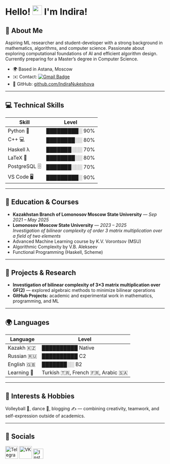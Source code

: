 # Hello! <img src="https://user-images.githubusercontent.com/18350557/176309783-0785949b-9127-417c-8b55-ab5a4333674e.gif" width="30"/> I'm Indira!

## 🌟 About Me
Aspiring ML researcher and student-developer with a strong background in mathematics, algorithms, and computer science. Passionate about exploring computational foundations of AI and efficient algorithm design. Currently preparing for a Master’s degree in Computer Science.

- 🌍 Based in Astana, Moscow  
- ✉️ Contact: [![Gmail Badge](https://img.shields.io/badge/-mail-red?style=flat&logo=Gmail&logoColor=white)](mailto:nukeshova13@mail.ru)  
- 📂 GitHub: [github.com/IndiraNukeshova](https://github.com/IndiraNukeshova)  

---

## 💻 Technical Skills

| Skill | Level |
|-------|-------|
| Python 🐍 | █████████░ 90% |
| C++ 💻 | ████████░░ 80% |
| Haskell λ | ███████░░░ 70% |
| LaTeX 📄 | ████████░░ 80% |
| PostgreSQL 🗄️ | ███████░░░ 70% |
| VS Code 🖥️ | █████████░ 90% |

---

## 🏫 Education & Courses

- **Kazakhstan Branch of Lomonosov Moscow State University** — *Sep 2021 – May 2025*  
- **Lomonosov Moscow State University** — *2023 – 2025*  
  *Investigation of bilinear complexity of order 3 matrix multiplication over a field of two elements*  
- Advanced Machine Learning course by K.V. Vorontsov (MSU)  
- Algorithmic Complexity by V.B. Alekseev  
- Functional Programming (Haskell, Scheme)  

---

## 🚀 Projects & Research

- **Investigation of bilinear complexity of 3×3 matrix multiplication over GF(2)** — explored algebraic methods to minimize bilinear operations  
- **GitHub Projects:** academic and experimental work in mathematics, programming, and ML  

---

## 🌍 Languages

| Language | Level |
|----------|-------|
| Kazakh 🇰🇿 | ██████████ Native |
| Russian 🇷🇺 | ██████████ C2 |
| English 🇬🇧 | ███████░░ B2 |
| Learning 🌱 | Turkish 🇹🇷, French 🇫🇷, Arabic 🇸🇦 |

---

## 🎯 Interests & Hobbies

Volleyball 🏐, dance 💃, blogging ✍️ — combining creativity, teamwork, and self-expression outside of academics.  

---

## 🔗 Socials

<p align="left">
  <a href="https://t.me/Indi_03" target="_blank"><img src="https://cdn-icons-png.flaticon.com/512/2111/2111646.png" width="40" height="40" alt="Telegram"/></a>
  <a href="https://vk.com/indiranuk" target="_blank"><img src="https://cdn-icons-png.flaticon.com/512/145/145813.png" width="40" height="40" alt="VK"/></a>
  <a href="http://www.instagram.com/_indi13_" target="_blank"><img src="https://raw.githubusercontent.com/danielcranney/readme-generator/main/public/icons/socials/instagram.svg" width="32" height="32" alt="Instagram"/></a>
</p>
